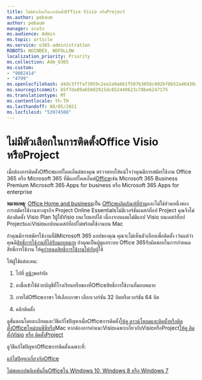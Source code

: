 ```yaml
---
title: ไม่มีตัวเลือกในการติดตั้งOffice Visio หรือProject
ms.author: pebaum
author: pebaum
manager: scotv
ms.audience: Admin
ms.topic: article
ms.service: o365-administration
ROBOTS: NOINDEX, NOFOLLOW
localization_priority: Priority
ms.collection: Adm_O365
ms.custom:
- "9002414"
- "4799"
ms.openlocfilehash: d4dc3fffaf3959c2ee2a9a661f507b3058c002bf8b52a46430a6011bbce3a9e9
ms.sourcegitcommit: b5f7da89a650d2915dc652449623c78be6247175
ms.translationtype: MT
ms.contentlocale: th-TH
ms.lasthandoff: 08/05/2021
ms.locfileid: "53974508"
---
```

# <a name="no-option-to-install-office-visio-or-project"></a>ไม่มีตัวเลือกในการติดตั้งOffice Visio หรือProject

เมื่อต้องการติดตั้งOfficeแอปไคลเอ็นต์ของคุณ ตรวจสอบให้แน่ใจว่าคุณมีการสมัครใช้งาน Office 365 หรือ Microsoft 365 ที่มีแอปไคลเอ็นต์[Office](https://support.office.com/article/office-for-home-and-office-for-business-plans-28cbc8cf-1332-4f04-9123-9b660abb629e)เช่น Microsoft 365 Business Premium Microsoft 365 Apps for business หรือ Microsoft 365 Apps for enterprise

**หมายเหตุ**: [Office Home and business](https://support.microsoft.com/office/office-for-home-and-office-for-business-plans-28cbc8cf-1332-4f04-9123-9b660abb629e)เป็น [Officeผลิตภัณฑ์ที่บ้าน](https://support.office.com/article/28cbc8cf-1332-4f04-9123-9b660abb629e?wt.mc_id=Alchemy_ClientDIA)และไม่ใช่ส่วนหนึ่งของการสมัครใช้งานทางธุรกิจ Project Online Essentialsไม่มีเวอร์ชันเดสก์ท็อป Project คุณจึงไม่ต้องติดตั้ง Visio Plan 1ผู้ใช้Visio บนเว็บแอปได้ เนื่องจากแผนไม่มีแอป Visio บนเดสก์ท็อป ProjectและVisioแอปบนเดสก์ท็อปไม่พร้อมใช้งานบน Mac

ถ้าคุณมีการสมัครใช้งานที่มีMicrosoft 365 แอปของคุณ คุณจะไม่เห็นตัวเลือกเพื่อติดตั้ง เว้นแต่ว่าคุณมี[สิทธิ์การใช้งานที่ได้รับมอบหมาย](https://support.office.com/article/what-office-365-business-product-or-license-do-i-have-f8ab5e25-bf3f-4a47-b264-174b1ee925fd?wt.mc_id=scl_installoffice_home) ถ้าคุณเป็นผู้ดูแลระบบ Office 365รับผิดชอบในการกําหนดสิทธิ์การใช้งาน ให้ดู[กําหนดสิทธิ์การใช้งานให้กับ](https://support.office.com/article/assign-licenses-to-users-in-office-365-for-business-997596b5-4173-4627-b915-36abac6786dc?wt.mc_id=scl_installoffice_home)ผู้ใช้


ให้ผู้ใช้แต่ละคน:

1. ไปที่ [หน้า](https://portal.office.com/OLS/MySoftware.aspx)พอร์ทัล

2. ลงชื่อเข้าใช้ด้วยบัญชีที่โรงเรียนหรือของที่Officeสิทธิ์การใช้งานที่มอบหมาย

3. ภายใต้Officeภาษา ให้เลือกภาษา เลือกเวอร์ชัน 32 บิตหรือเวอร์ชัน 64 บิต

4. คลิกติดตั้ง

ดูขั้นตอนโดยละเอียดและวิธีแก้ไขปัญหาเมื่อOfficeการติดตั้ง[ให้ดู ดาวน์โหลดและติดตั้งหรือติดตั้งOfficeใหม่บนพีซีหรือ](https://support.office.com/article/4414eaaf-0478-48be-9c42-23adc4716658?wt.mc_id=Alchemy_ClientDIA)Mac หากต้องการคําแนะVisioเฉพาะเกี่ยวกับVisioหรือProject[ให้ดู ติดตั้งVisio](https://support.office.com/article/f98f21e3-aa02-4827-9167-ddab5b025710) [หรือ ติดตั้งProject](https://support.office.com/article/7059249b-d9fe-4d61-ab96-5c5bf435f281)

ดูวิธีแก้ไขปัญหาOfficeการติดตั้งเฉพาะที่:

[แก้ไขปัญหาเกี่ยวกับOffice](https://support.office.com/article/35ff2def-e0b2-4dac-9784-4cf212c1f6c2#BKMK_ErrorMessages)

[ไม่พบแอปพลิเคชันอื่นOfficeใน Windows 10, Windows 8 หรือ Windows 7](https://support.office.com/article/can-t-find-office-applications-in-windows-10-windows-8-or-windows-7-907ce545-6ae8-459b-8d9d-de6764a635d6)
